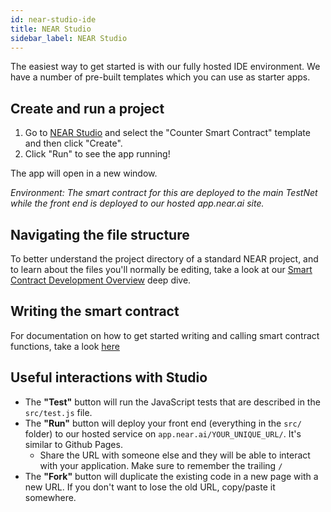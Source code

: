 ```yaml
---
id: near-studio-ide
title: NEAR Studio
sidebar_label: NEAR Studio
---
```


The easiest way to get started is with our fully hosted IDE environment. We have a number of pre-built templates which you can use as starter apps.

## Create and run a project

1. Go to [NEAR Studio](https://studio.nearprotocol.com) and select the "Counter Smart Contract" template and then click "Create".
2. Click "Run" to see the app running!

The app will open in a new window.

_Environment: The smart contract for this are deployed to the main TestNet while the front end is deployed to our hosted app.near.ai site._

## Navigating the file structure

To better understand the project directory of a standard NEAR project, and to learn about the files you'll normally be editing, take a look at our [Smart Contract Development Overview](/docs/quick-start/development-overview#file-structure-deep-dive) deep dive.

## Writing the smart contract

For documentation on how to get started writing and calling smart contract functions, take a look [here](/docs/development/writing-smart-contracts)

## **Useful interactions with Studio**

* The **"Test"** button will run the JavaScript tests that are described in the `src/test.js` file.
* The **"Run"** button will deploy your front end \(everything in the `src/` folder\) to our hosted service on `app.near.ai/YOUR_UNIQUE_URL/`.  It's similar to Github Pages.
  * Share the URL with someone else and they will be able to interact with your application. Make sure to remember the trailing `/`
* The **"Fork"** button will duplicate the existing code in a new page with a new URL. If you don't want to lose the old URL, copy/paste it somewhere.
